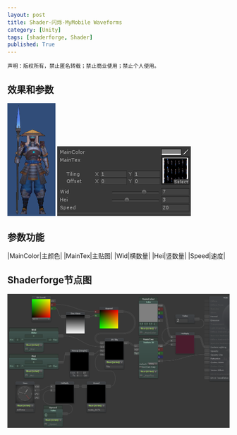 ```yaml
---
layout: post
title: Shader-闪烁-MyMobile Waveforms
category: [Unity]
tags: [shaderforge, Shader]
published: True
---
```



`声明：版权所有，禁止匿名转载；禁止商业使用；禁止个人使用。`


## 效果和参数 ##
<left>
	<img src="/public/img/Shader-序列帧/1.png">
	<img src="/public/img/Shader-序列帧/2.png">
	</left>

	
## 参数功能 ##

|MainColor|主颜色|
|MainTex|主贴图|
|Wid|横数量|
|Hei|竖数量|
|Speed|速度|


## Shaderforge节点图 ##
<left>
	<img src="/public/img/Shader-序列帧/节点图.png">
	</left>
